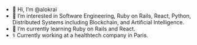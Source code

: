 - 👋 Hi, I’m @alokrai
- 👀 I’m interested in Software Engineering, Ruby on Rails, React, Python, Distributed Systems including Blockchain, and Artificial Intelligence.
- 🌱 I’m currently learning Ruby on Rails and React.
- ⚕️ Currently working at a healthtech company in Paris.

<!---
alokrai/alokrai is a ✨ special ✨ repository because its `README.md` (this file) appears on your GitHub profile.
You can click the Preview link to take a look at your changes.
--->

